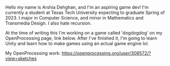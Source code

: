 Hello my name is Arshia Dehghan, and I'm an aspiring game dev! I'm currently a student at Texas Tech University expecting to graduate Spring of 2023. I major in Computer Science, and minor in Mathematics and Transmedia Design. I also hate recursion.

At the time of writing this I'm working on a game called 'dogdogdog' on my OpenProcessing page, link below.
After I've finished it, I'm going to learn Unity and learn how to make games using an actual game engine lol.

My OpenProcessing work: https://openprocessing.org/user/308572/?view=sketches
